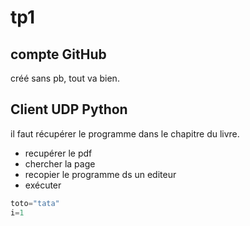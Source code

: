# tp1

## compte GitHub

créé sans pb, tout va bien. 

## Client UDP Python

il faut récupérer le programme dans le chapitre du livre.

- recupérer le pdf
- chercher la page
- recopier le programme ds un editeur
- exécuter

````python
toto="tata"
i=1




